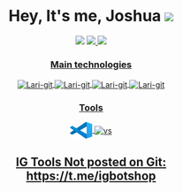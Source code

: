 
<br>

  <div  align="center"> 
  <h1><b>Hey, It's me, Joshua <img src=https://raw.githubusercontent.com/TheDudeThatCode/TheDudeThatCode/master/Assets/Earth.gif width="30"></b></h1> 
  <a href = "mailto:atriciaurray@gmail.com"><img src="https://img.shields.io/badge/-Gmail-%23333?style=for-the-badge&logo=gmail&logoColor=white" target="_blank"></a>
  <a href="https://www.instagram.com/ulzi/" target="_blank"><img src="https://img.shields.io/badge/-Instagram-%23E4405F?style=for-the-badge&logo=instagram&logoColor=white"</a>
    <a href="https://t.me/igbotshop" target="_blank"><img src="https://img.shields.io/badge/-Telegram-blue?style=for-the-badge&logo=telegram&logoColor=white"</a>
 
  



 <h3>Main technologies</h3>
  
  <img align="center" alt="Lari-git" height="30" width="30" src="https://cdn.iconscout.com/icon/free/png-256/python-3521655-2945099.png"/>
  <img align="center" alt="Lari-git" height="52" width="52" src="https://upload.wikimedia.org/wikipedia/commons/4/4f/Csharp_Logo.png"/>
  <img align="center" alt="Lari-git" height="30" width="30" src="https://user-images.githubusercontent.com/42747200/46140125-da084900-c26d-11e8-8ea7-c45ae6306309.png"/>
  <img align="center" alt="Lari-git" height="30" width="30" src="https://images.squarespace-cdn.com/content/v1/558def25e4b0fc259f066636/1533603429394-T8E8IQCL03OEREG2ZQMN/Swift_logo.png?format=1000w"/>
 
 <h3>Tools</h3>
  <div style="display: inline_block">
    <img align="center" alt="vscode" height="30" width="40" src="https://raw.githubusercontent.com/devicons/devicon/1119b9f84c0290e0f0b38982099a2bd027a48bf1/icons/vscode/vscode-original.svg"/>
    <img align="center" alt="vs" height="30" width="30" src="https://upload.wikimedia.org/wikipedia/commons/thumb/5/59/Visual_Studio_Icon_2019.svg/2060px-Visual_Studio_Icon_2019.svg.png"/>
    






## IG Tools Not posted on Git: https://t.me/igbotshop

<!---
88um/88um is a ✨ special ✨ repository because its `README.md` (this file) appears on your GitHub profile.
You can click the Preview link to take a look at your changes.
--->
